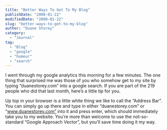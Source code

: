 ```yaml
---
title: "Better Ways To Get To My Blog"
publishDate: "2008-01-22"
modifiedDate: "2008-01-22"
slug: "better-ways-to-get-to-my-blog"
author: "Duane Storey"
category:
  - "Journal"
tag:
  - "Blog"
  - "google"
  - "humour"
  - "search"
---
```


I went through my google analytics this morning for a few minutes. The one thing that surprised me was those of you who somehow get to my site by typing “duanestorey.com” into a google search. If you are part of the 219 people who did that last month, here’s a little tip for you.

Up top in your browser is a little white thing we like to call the “Address Bar”. You can simply go up there and type in either “duanestorey.com” or “www.duanestorey.com” into it and press enter, which should immediately take you to my website. You’re more than welcome to use the not-so-standard “Google Approach Vector”, but you’ll save time doing it my way.
